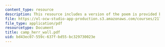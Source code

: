 ```yaml
---
content_type: resource
description: This resource includes a version of the poem is provided by Thomas Campion.
file: https://ol-ocw-studio-app-production.s3.amazonaws.com/courses/21l-004-major-poets-fall-2001/bd43ec07559c637fbd55bc329730023e_camp_herr_wall.pdf
file_type: application/pdf
resourcetype: Document
title: camp_herr_wall.pdf
uid: bd43ec07-559c-637f-bd55-bc329730023e
---
```

